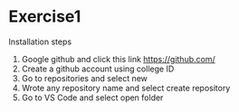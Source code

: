 # Exercise1
Installation steps 
1. Google github and click this link https://github.com/
2. Create a github account using college ID
3. Go to repositories and select new
4. Wrote any repository name and select create repository
5. Go to VS Code and select open folder
